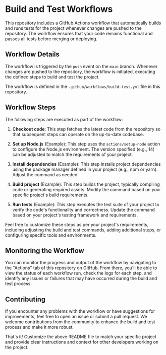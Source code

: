# Build and Test Workflows

This repository includes a GitHub Actions workflow that automatically builds and runs tests for the project whenever changes are pushed to the repository. The workflow ensures that your code remains functional and passes all tests before merging or deploying.

## Workflow Details

The workflow is triggered by the `push` event on the `main` branch. Whenever changes are pushed to the repository, the workflow is initiated, executing the defined steps to build and test the project.

The workflow is defined in the `.github/workflows/build-test.yml` file in this repository.

## Workflow Steps

The following steps are executed as part of the workflow:

1. **Checkout code**: This step fetches the latest code from the repository so that subsequent steps can operate on the up-to-date codebase.

2. **Set up Node.js** (Example): This step uses the `actions/setup-node` action to configure the Node.js environment. The version specified (e.g., 14) can be adjusted to match the requirements of your project.

3. **Install dependencies** (Example): This step installs project dependencies using the package manager defined in your project (e.g., npm or yarn). Adjust the command as needed.

4. **Build project** (Example): This step builds the project, typically compiling code or generating required assets. Modify the command based on your specific project's build requirements.

5. **Run tests** (Example): This step executes the test suite of your project to verify the code's functionality and correctness. Update the command based on your project's testing framework and requirements.

Feel free to customize these steps as per your project's requirements, including adjusting the build and test commands, adding additional steps, or configuring specific tools and environments.

## Monitoring the Workflow

You can monitor the progress and output of the workflow by navigating to the "Actions" tab of this repository on GitHub. From there, you'll be able to view the status of each workflow run, check the logs for each step, and identify any issues or failures that may have occurred during the build and test process.

## Contributing

If you encounter any problems with the workflow or have suggestions for improvements, feel free to open an issue or submit a pull request. We welcome contributions from the community to enhance the build and test process and make it more robust.

That's it! Customize the above README file to match your specific project and provide clear instructions and context for other developers working on the project.
